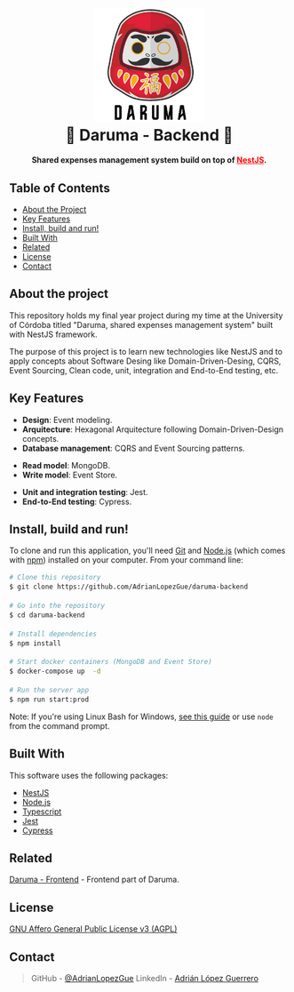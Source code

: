 <h1 align="center">
  <br>
  <a href="https://github.com/AdrianLopezGue/daruma-backend"><img src="https://raw.githubusercontent.com/AdrianLopezGue/daruma-frontend/master/assets/daruma-logo-black.png" alt="Daruma Logo" width="200"></a>
  <br>
  🎎 Daruma - Backend 🎎
  <br>
</h1>

<h4 align="center">Shared expenses management system build on top of <a href="http://electron.atom.io" target="_blank" style="color:#FF0000;">NestJS</a>.</h4>

## Table of Contents
* [About the Project](#about-the-project)
* [Key Features](#key-features)
* [Install, build and run!](#download)
* [Built With](#build)
* [Related](#related)
* [License](#license)
* [Contact](#contact)


## About the project
This repository holds my final year project during my time at the University of Córdoba titled "Daruma, shared expenses management system" built with NestJS framework.

The purpose of this project is to learn new technologies like NestJS and to apply concepts about Software Desing like Domain-Driven-Desing, CQRS, Event Sourcing, Clean code, unit, integration and End-to-End testing, etc.

## Key Features

* **Design**: Event modeling.
* **Arquitecture**: Hexagonal Arquitecture following Domain-Driven-Design concepts.
* **Database management**: CQRS and Event Sourcing patterns.
 - **Read model**: MongoDB.
 - **Write model**: Event Store.
* **Unit and integration testing**: Jest.
* **End-to-End testing**: Cypress.

## Install, build and run!

To clone and run this application, you'll need [Git](https://git-scm.com) and [Node.js](https://nodejs.org/en/download/) (which comes with [npm](http://npmjs.com)) installed on your computer. From your command line:

```bash
# Clone this repository
$ git clone https://github.com/AdrianLopezGue/daruma-backend

# Go into the repository
$ cd daruma-backend

# Install dependencies
$ npm install

# Start docker containers (MongoDB and Event Store)
$ docker-compose up  -d

# Run the server app
$ npm run start:prod
```

Note: If you're using Linux Bash for Windows, [see this guide](https://www.howtogeek.com/261575/how-to-run-graphical-linux-desktop-applications-from-windows-10s-bash-shell/) or use `node` from the command prompt.


## Built With

This software uses the following packages:

- [NestJS](https://nestjs.com/)
- [Node.js](https://nodejs.org/)
- [Typescript](https://www.typescriptlang.org/)
- [Jest](https://jestjs.io/)
- [Cypress](https://www.cypress.io/)

## Related

[Daruma - Frontend](https://github.com/AdrianLopezGue/daruma-frontend) - Frontend part of Daruma.

## License

[GNU Affero General Public License v3 (AGPL)](https://www.gnu.org/licenses/agpl-3.0.en.html)

## Contact

> GitHub - [@AdrianLopezGue](https://github.com/AdrianLopezGue) 
> LinkedIn - [Adrián López Guerrero](https://www.linkedin.com/in/adrianlopezgue/)
